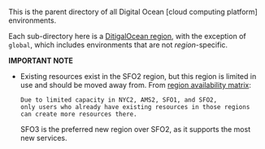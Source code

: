 This is the parent directory of all Digital Ocean [cloud computing platform] environments.

Each sub-directory here is a [DitigalOcean region](https://docs.digitalocean.com/products/platform/availability-matrix/), with the exception of `global`, which includes environments that are not *region*-specific.

**IMPORTANT NOTE**
 - Existing resources exist in the SFO2 region, but this region is limited in use and should be moved away from.
   From [region availability matrix](https://docs.digitalocean.com/products/platform/availability-matrix/):
   ```
   Due to limited capacity in NYC2, AMS2, SFO1, and SFO2,
   only users who already have existing resources in those regions
   can create more resources there.
   ```
   SFO3 is the preferred new region over SFO2, as it supports the most new services.
